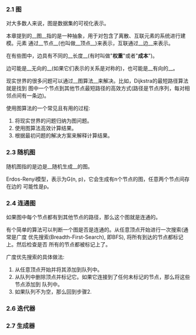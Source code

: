 ### 2.1 图 ###
对大多数人来说，图是数据集的可视化表示。

本章提到的__图__指的是一种抽象，用于对包含了离散、互联元素的系统进行建模。元素
通过__节点__(也叫做__顶点__)来表示，互联通过__边__来表示。

在有些图中，边具有不同的__长度__(有时叫做"__权重__"或者"__成本__")。

边可能是__无向的__(如果它们表示的关系是对称的)，也可能是__有向的__。

现实世界的很多问题可以通过__图算法__来解决。比如，Dijkstra的最短路径算法就是找到
图中一个节点到其他节点最短路径的高效方式(路径是节点序列，每对相邻点间有一条边)。

使用图算法的一个常见且有用的过程:
1. 将现实世界的问题归纳为图问题。
2. 使用图算法高效计算结果。
3. 根据最初问题的解决方案来解释计算结果。

### 2.3 随机图 ###
随机图指的是边是__随机生成__的图。

Erdos-Renyi模型，表示为G(n, p)，它会生成有n个节点的图，任意两个节点间存在边的
可能性是p。

### 2.4 连通图 ###
如果图中每个节点都有到其他节点的路径，那么这个图就是连通的。

有个简单的算法可以判断一个图是否是连通的。从任意顶点开始进行一次搜索(通常是广度
优先搜索(Breadth-First-Search), 即BFS), 将所有到达的节点都标记上。然后检查是否
所有的节点都被标记上了。

广度优先搜索的具体做法:
1. 从任意顶点开始并将其添加到队列中。
2. 从队列中删除顶点并标记它。如果它连接到了任何未标记的节点，那么将这些节点添加到
队列中。
3. 如果队列不为空，那么回到步骤2.

### 2.6 迭代器 ###

### 2.7 生成器 ###






